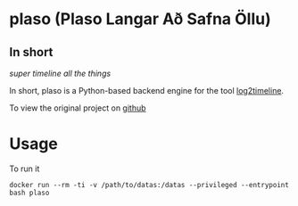 # plaso (Plaso Langar Að Safna Öllu)
## In short
*super timeline all the things*

In short, plaso is a Python-based backend engine for the tool 
[log2timeline](http://plaso.kiddaland.net "Plaso home of the super timeline").

To view the original project on 
[github](https://github.com/log2timeline/plaso "original github repository")

# Usage
To run it

`docker run --rm -ti -v /path/to/datas:/datas --privileged --entrypoint bash plaso`
